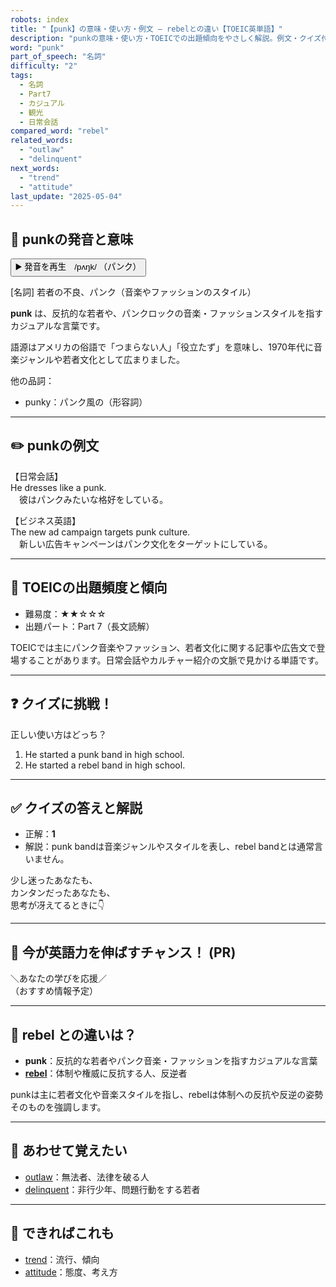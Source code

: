 ```yaml
---
robots: index
title: "【punk】の意味・使い方・例文 ― rebelとの違い【TOEIC英単語】"
description: "punkの意味・使い方・TOEICでの出題傾向をやさしく解説。例文・クイズ付きでrebelとの違いもわかりやすく学べます。"
word: "punk"
part_of_speech: "名詞"
difficulty: "2"
tags:
  - 名詞
  - Part7
  - カジュアル
  - 観光
  - 日常会話
compared_word: "rebel"
related_words:
  - "outlaw"
  - "delinquent"
next_words:
  - "trend"
  - "attitude"
last_update: "2025-05-04"
---
```


## 🔰 punkの発音と意味

<button class="play-audio" onclick="playTTS('punk')">
  <span class="play-audio-main">
    ▶️ 発音を再生　/pʌŋk/
  </span>
  <span class="play-audio-sub">
    （パンク）
  </span>
</button>

[名詞] 若者の不良、パンク（音楽やファッションのスタイル）

**punk** は、反抗的な若者や、パンクロックの音楽・ファッションスタイルを指すカジュアルな言葉です。

語源はアメリカの俗語で「つまらない人」「役立たず」を意味し、1970年代に音楽ジャンルや若者文化として広まりました。

他の品詞：  
- punky：パンク風の（形容詞）

---

## ✏️ punkの例文

【日常会話】  
He dresses like a punk.  
　彼はパンクみたいな格好をしている。

【ビジネス英語】  
The new ad campaign targets punk culture.  
　新しい広告キャンペーンはパンク文化をターゲットにしている。

---

## 🎯 TOEICの出題頻度と傾向

- 難易度：★★☆☆☆
- 出題パート：Part 7（長文読解）

TOEICでは主にパンク音楽やファッション、若者文化に関する記事や広告文で登場することがあります。日常会話やカルチャー紹介の文脈で見かける単語です。

---

## ❓ クイズに挑戦！

正しい使い方はどっち？

1. He started a punk band in high school.  
2. He started a rebel band in high school.

---

## ✅ クイズの答えと解説

- 正解：**1**
- 解説：punk bandは音楽ジャンルやスタイルを表し、rebel bandとは通常言いません。

少し迷ったあなたも、  
カンタンだったあなたも、  
思考が冴えてるときに👇️

---

## 🚀 今が英語力を伸ばすチャンス！ (PR)

<div class="info-center">
＼あなたの学びを応援／<br>  
（おすすめ情報予定）
</div>

---

## 🤔  rebel との違いは？

- **punk**：反抗的な若者やパンク音楽・ファッションを指すカジュアルな言葉
- **[rebel](/word/rebel)**：体制や権威に反抗する人、反逆者

punkは主に若者文化や音楽スタイルを指し、rebelは体制への反抗や反逆の姿勢そのものを強調します。

---

## 🧩 あわせて覚えたい

- [outlaw](/word/outlaw)：無法者、法律を破る人
- [delinquent](/word/delinquent)：非行少年、問題行動をする若者

---

## 📖 できればこれも

- [trend](/word/trend)：流行、傾向
- [attitude](/word/attitude)：態度、考え方

<!-- cvid: aid15_bid37 -->
